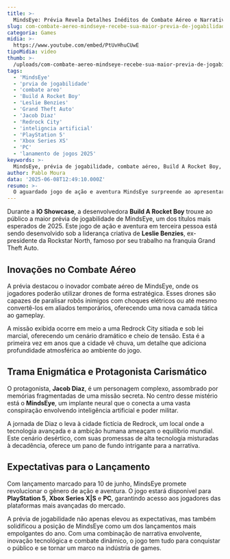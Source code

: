 ```yaml
---
title: >-
  MindsEye: Prévia Revela Detalhes Inéditos de Combate Aéreo e Narrativa Envolvente
slug: com-combate-aereo-mindseye-recebe-sua-maior-previa-de-jogabilidade
categoria: Games
midia: >-
  https://www.youtube.com/embed/PtUvHhuCUwE
tipoMidia: video
thumb: >-
  /uploads/com-combate-aereo-mindseye-recebe-sua-maior-previa-de-jogabilidade-preview.jpg
tags:
  - 'MindsEye'
  - 'prvia de jogabilidade'
  - 'combate areo'
  - 'Build A Rocket Boy'
  - 'Leslie Benzies'
  - 'Grand Theft Auto'
  - 'Jacob Diaz'
  - 'Redrock City'
  - 'inteligncia artificial'
  - 'PlayStation 5'
  - 'Xbox Series XS'
  - 'PC'
  - 'lanamento de jogos 2025'
keywords: >-
  MindsEye, prévia de jogabilidade, combate aéreo, Build A Rocket Boy, Leslie Benzies, Grand Theft Auto, Jacob Diaz, Redrock City, inteligência artificial, PlayStation 5, Xbox Series X|S, PC, lançamento de jogos 2025
author: Pablo Moura
data: '2025-06-08T12:49:10.000Z'
resumo: >-
  O aguardado jogo de ação e aventura MindsEye surpreende ao apresentar uma prévia de jogabilidade com combate aéreo inovador. O lançamento está marcado para 10 de junho, prometendo uma experiência imersiva em plataformas de nova geração.
---
```


Durante a **IO Showcase**, a desenvolvedora **Build A Rocket Boy** trouxe ao público a maior prévia de jogabilidade de MindsEye, um dos títulos mais esperados de 2025. Este jogo de ação e aventura em terceira pessoa está sendo desenvolvido sob a liderança criativa de **Leslie Benzies**, ex-presidente da Rockstar North, famoso por seu trabalho na franquia Grand Theft Auto.

## Inovações no Combate Aéreo

A prévia destacou o inovador combate aéreo de MindsEye, onde os jogadores poderão utilizar drones de forma estratégica. Esses drones são capazes de paralisar robôs inimigos com choques elétricos ou até mesmo convertê-los em aliados temporários, oferecendo uma nova camada tática ao gameplay.

A missão exibida ocorre em meio a uma Redrock City sitiada e sob lei marcial, oferecendo um cenário dramático e cheio de tensão. Esta é a primeira vez em anos que a cidade vê chuva, um detalhe que adiciona profundidade atmosférica ao ambiente do jogo.

## Trama Enigmática e Protagonista Carismático

O protagonista, **Jacob Diaz**, é um personagem complexo, assombrado por memórias fragmentadas de uma missão secreta. No centro desse mistério está o **MindsEye**, um implante neural que o conecta a uma vasta conspiração envolvendo inteligência artificial e poder militar.

A jornada de Diaz o leva à cidade fictícia de Redrock, um local onde a tecnologia avançada e a ambição humana ameaçam o equilíbrio mundial. Este cenário desértico, com suas promessas de alta tecnologia misturadas à decadência, oferece um pano de fundo intrigante para a narrativa.

## Expectativas para o Lançamento

Com lançamento marcado para 10 de junho, MindsEye promete revolucionar o gênero de ação e aventura. O jogo estará disponível para **PlayStation 5**, **Xbox Series X|S** e **PC**, garantindo acesso aos jogadores das plataformas mais avançadas do mercado.

A prévia de jogabilidade não apenas elevou as expectativas, mas também solidificou a posição de MindsEye como um dos lançamentos mais empolgantes do ano. Com uma combinação de narrativa envolvente, inovação tecnológica e combate dinâmico, o jogo tem tudo para conquistar o público e se tornar um marco na indústria de games.